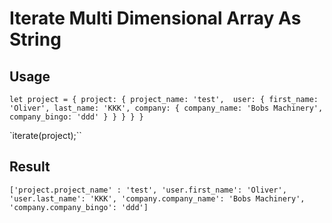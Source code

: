 # Iterate Multi Dimensional Array As String

## Usage

`let project = {
          project: {
              project_name: 'test', 
              user: {
                  first_name: 'Oliver',
                  last_name: 'KKK',
                  company: {
                      company_name: 'Bobs Machinery',
                      company_bingo: 'ddd'
                  }
            }
        }
    }
}`


`iterate(project);``

## Result

`['project.project_name' : 'test',
 'user.first_name': 'Oliver',
 'user.last_name': 'KKK',
 'company.company_name': 'Bobs Machinery',
 'company.company_bingo': 'ddd']
`
